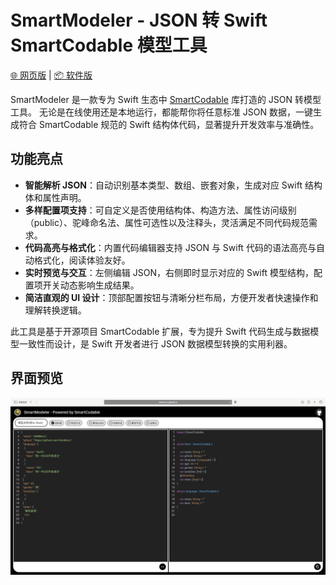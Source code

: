 # SmartModeler - JSON 转 Swift SmartCodable 模型工具

[🌐 网页版](https://iammccc.github.io) | [📦 软件版](https://github.com/iAmMccc/iAmMccc.github.io/blob/main/model_maker.dmg)

SmartModeler 是一款专为 Swift 生态中 [SmartCodable](https://github.com/iAmMccc/SmartCodable) 库打造的 JSON 转模型工具。
无论是在线使用还是本地运行，都能帮你将任意标准 JSON 数据，一键生成符合 SmartCodable 规范的 Swift 结构体代码，显著提升开发效率与准确性。
## 功能亮点
- **智能解析 JSON**：自动识别基本类型、数组、嵌套对象，生成对应 Swift 结构体和属性声明。
- **多样配置项支持**：可自定义是否使用结构体、构造方法、属性访问级别（public）、驼峰命名法、属性可选性以及注释头，灵活满足不同代码规范需求。
- **代码高亮与格式化**：内置代码编辑器支持 JSON 与 Swift 代码的语法高亮与自动格式化，阅读体验友好。
- **实时预览与交互**：左侧编辑 JSON，右侧即时显示对应的 Swift 模型结构，配置项开关动态影响生成结果。
- **简洁直观的 UI 设计**：顶部配置按钮与清晰分栏布局，方便开发者快速操作和理解转换逻辑。

此工具是基于开源项目 SmartCodable 扩展，专为提升 Swift 代码生成与数据模型一致性而设计，是 Swift 开发者进行 JSON 数据模型转换的实用利器。

## 界面预览
![](https://github.com/iAmMccc/iAmMccc.github.io/blob/main/演示图.png)
